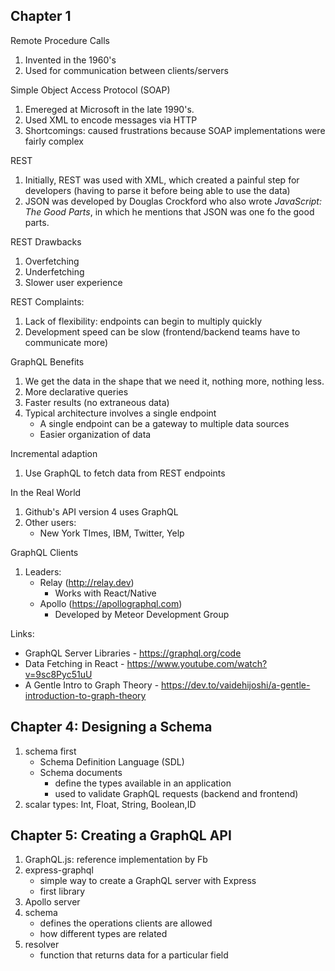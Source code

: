 ## Chapter 1

Remote Procedure Calls
1. Invented in the 1960's
2. Used for communication between clients/servers

Simple Object Access Protocol (SOAP)
1. Emereged at Microsoft in the late 1990's.
2. Used XML to encode messages via HTTP
3. Shortcomings: caused frustrations because SOAP implementations were fairly complex

REST
1. Initially, REST was used with XML, which created a painful step for developers (having to parse it before being able to use the data)
2. JSON was developed by Douglas Crockford who also wrote *JavaScript: The Good Parts*, in which he mentions that JSON was one fo the good parts.

REST Drawbacks
1. Overfetching
2. Underfetching
3. Slower user experience

REST Complaints:
1. Lack of flexibility: endpoints can begin to multiply quickly
2. Development speed can be slow (frontend/backend teams have to communicate more)

GraphQL Benefits
1. We get the data in the shape that we need it, nothing more, nothing less.
2. More declarative queries
3. Faster results (no extraneous data)
4. Typical architecture involves a single endpoint
    - A single endpoint can be a gateway to multiple data sources
    - Easier organization of data

Incremental adaption
1. Use GraphQL to fetch data from REST endpoints

In the Real World
1. Github's API version 4 uses GraphQL
2. Other users:
   - New York TImes, IBM, Twitter, Yelp

GraphQL Clients
1. Leaders:
   - Relay (http://relay.dev)
      - Works with React/Native
   - Apollo (https://apollographql.com)
      - Developed by Meteor Development Group

Links:
- GraphQL Server Libraries - https://graphql.org/code
- Data Fetching in React - https://www.youtube.com/watch?v=9sc8Pyc51uU
- A Gentle Intro to Graph Theory - https://dev.to/vaidehijoshi/a-gentle-introduction-to-graph-theory

## Chapter 4: Designing a Schema
1. schema first
    - Schema Definition Language (SDL)
    - Schema documents
      - define the types available in an application
      - used to validate GraphQL requests (backend and frontend)
2. scalar types: Int, Float, String, Boolean,ID

## Chapter 5: Creating a GraphQL API
1. GraphQL.js: reference implementation by Fb
2. express-graphql
    - simple way to create a GraphQL server with Express
    - first library
3. Apollo server
4. schema
    - defines the operations clients are allowed
    - how different types are related
5. resolver
    - function that returns data for a particular field
